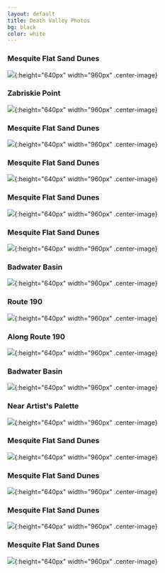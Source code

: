```yaml
---
layout: default
title: Death Valley Photos
bg: black
color: white
---
```


<meta property="og:image" content="https://lh3.googleusercontent.com/c6658hFl9yvvi9pt7N9Fm1dnw9oCirCwR0qeobBAbRHFdIOHG4PmGPl1avz1BLf7Ku0ZtTmPxvTEq0SAO-RKG3_aeHbcT2QSs21gPlF_LzQVMYXKxDpzN_VFkAk8-8Py_gJ0BrU_uXs=w2400" />

### Mesquite Flat Sand Dunes
![](https://lh3.googleusercontent.com/VO1FckapUOBIAqdne17aPdYcrCZ_fead6LFJ3esNqY5_bqZMVBQlc4GIKx3kxgxxxNAKLpStA6_TkQVey4tue6g_FuVNRzHS87Xy7U0elHCZLVKbHbsOevrs4DbU4b7YJ5cTNWxWAPA=w2400){:height="640px" width="960px" .center-image}

### Zabriskie Point
![](https://lh3.googleusercontent.com/c6658hFl9yvvi9pt7N9Fm1dnw9oCirCwR0qeobBAbRHFdIOHG4PmGPl1avz1BLf7Ku0ZtTmPxvTEq0SAO-RKG3_aeHbcT2QSs21gPlF_LzQVMYXKxDpzN_VFkAk8-8Py_gJ0BrU_uXs=w2400){:height="640px" width="960px" .center-image}

### Mesquite Flat Sand Dunes
![](https://lh3.googleusercontent.com/9nNSZUyBshQfIBuZTY2u_o2bRrztbJ8e7OHCN8cuYh3NqGLZwe-umUcQratRLi8NPqntJAWM07J5JF2f8RK2zrov9ARZbuQDpOYYIseM4dI4U5_F48gUWWZnttiEzFdN9FkWAE4c9cE=w2400){:height="640px" width="960px" .center-image}

### Mesquite Flat Sand Dunes
![](https://lh3.googleusercontent.com/mmXR8wXXpDevqp-GZeAOQI3RVTnB80kXAdZymMIRrOJPTQQNJ0P-9QH1KteCWbq4nAr0LvNHl46YTlCOmKaoJsvCkUfdW-F2ci4Yg7S5hHKIYyuU-KYSlxrM6fXFdmvOSoFXi-bFWYg=w2400){:height="640px" width="960px" .center-image}

### Mesquite Flat Sand Dunes
![](https://lh3.googleusercontent.com/zGoXn5Mrbcs4IyJR7nBhYL7f6BKl0g2XaB0a0k56tn7iaTiv5x3ddeErqYy-bAwLK6Tz_6oQRXHJCokXZL0WvfzsPi_FSdvIwglTKhid63OhPSKAqiET9ehcxrYFX9htMJBiubDaj5s=w2400){:height="640px" width="960px" .center-image}

### Mesquite Flat Sand Dunes
![](https://lh3.googleusercontent.com/NC4vHgYAKY5nDaMi16rTGUdObJZNghcrcf70g6tN_3fTivcE0zK-uxia-VQqUL4fNEcKFzJmdjP6WZfCHNzubkLafZJp33pccQIEhMJWuLZ5OnIDokCUQQefWAe3pYkehlznXInUGAo=w2400){:height="640px" width="960px" .center-image}

### Badwater Basin
![](https://lh3.googleusercontent.com/57XWNdFIdaFXjINS1mO_lvA-c1e1JPJdP0yuM7dKoQwOfnaynwCQXxkxxwa5NBKDoNUGxocVxm8pGIVRaRO3CuRcB76XWY9-t-6l_uSHmu9_PkufmtGHOhPUmxukro76dZost60Cs-M=w2400){:height="640px" width="960px" .center-image}

### Route 190
![](https://lh3.googleusercontent.com/50dlJdOue-1_frNnL_73nYItGUGpzRlAOQtav8s9zqKDe6CDXrVK_Pn4q5JtMWkg17mvdAmmKfjbq3WMe_i37fb4fyOi04v0uUNZW6We0CSQOHHjAZY6P29cvTQbVApprNgsARNWNpI=w2400){:height="640px" width="960px" .center-image}

### Along Route 190
![](https://lh3.googleusercontent.com/OB7eVytkRWzplp0FINYYx1-gFn9xqspUZdTwJOtdqnPBOEfvJ7I3eiX0VNgsnaG7jhZVjmlKx6IwkxC6Cqd8YwPbWbnblcJCMienSmbrlZA8ZCuQuKm-Lem81Hz-jioeQt63UhP66yo=w2400){:height="640px" width="960px" .center-image}

### Badwater Basin
![](https://lh3.googleusercontent.com/tV7lOeoSUwjV5EPRJ8IUnNEU220HlqMZUPvzF0GwKlKVAEO41OvVezS9NVlJpZe58G-Eb7DRpjHbZRyzlZgMpZQBfsaLbPV3AK15oM1iwlwApQs3fZmFA0-oMRHqbokOYADiZiGdrHA=w2400){:height="640px" width="960px" .center-image}

### Near Artist's Palette
![](https://lh3.googleusercontent.com/k3k2tnv56CiN5K7Pa8ySYkNwxLNe0-lv2jLSqeAWv6LNniANk3z627Dt8iI1zUdauQnFnfK6b3lMw0D3nyqlG5yJGRdwRH2-ffaM_PSwWB9FbBWtTrEyhf1pzHk3d_APB1SKZDAp4MQ=w2400){:height="640px" width="960px" .center-image}

### Mesquite Flat Sand Dunes
![](https://lh3.googleusercontent.com/ZLdgzm8vjFx5yxVuD9HO_yulQ2crHgkjOkxaPys9CSJ0cUv992Gia21h4FL_zVaI1nleQQTkoY-a16XymmBpr7Boo2WgHXgCDNz-fG33EwBnF3hGctDP4ECF6ABJdgeajxfHpT2d1LU=w2400){:height="640px" width="960px" .center-image}

### Mesquite Flat Sand Dunes
![](https://lh3.googleusercontent.com/oJdhCCOXfeWRqkuFDA0_J4pP31l1JfdgbXl5ZCFt6EIzbiczr2RuaBsetC0yb_xUpt_1XYkPRTB-vwqigHwz3KZB6tju06V0wHAe6fW2GDm6BpifqMHKmXvEkgodsgAYt3rySUPwYJU=w2400){:height="640px" width="960px" .center-image}

### Mesquite Flat Sand Dunes
![](https://lh3.googleusercontent.com/ll7X6Xjq5_xMk7nL3OajgdXUI40uMVbF373hX9Lc1a_xkpdr2dXa-JLrWkvSct0Eu869qL2k4liUotwyqFFk2p1yNNTyKmcI00ZDyFv-3cXUr1f17OvtQQZq0vZpOLUIiaP_1aCIohc=w2400){:height="640px" width="960px" .center-image}

### Mesquite Flat Sand Dunes
![](https://lh3.googleusercontent.com/pu43_B69pbf3RMG5Wl7VjXL3198jDVd11Ghk0-nVmr546a2ly-ViWCJPl-P2PQ4qjtIDVQFuoKoZ7AgZuKRvwvYZpNla1560TP7CYZtINhNyFr04Yc3cR78cNs20GRzrqmyyY7Ea6aA=w2400){:height="640px" width="960px" .center-image}
